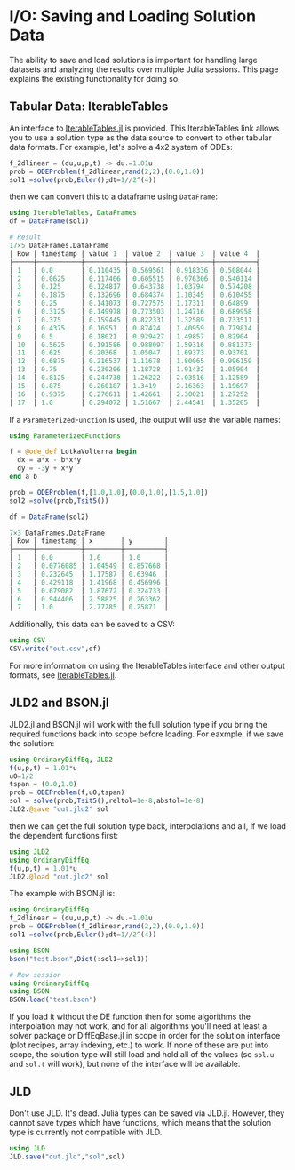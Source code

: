 # I/O: Saving and Loading Solution Data

The ability to save and load solutions is important for handling large datasets
and analyzing the results over multiple Julia sessions. This page explains the
existing functionality for doing so.

## Tabular Data: IterableTables

An interface to [IterableTables.jl](https://github.com/davidanthoff/IterableTables.jl)
is provided. This IterableTables link allows you to use a solution
type as the data source to convert to other tabular data formats. For example,
let's solve a 4x2 system of ODEs:

```julia
f_2dlinear = (du,u,p,t) -> du.=1.01u
prob = ODEProblem(f_2dlinear,rand(2,2),(0.0,1.0))
sol1 =solve(prob,Euler();dt=1//2^(4))
```

then we can convert this to a dataframe using `DataFrame`:

```julia
using IterableTables, DataFrames
df = DataFrame(sol1)

# Result
17×5 DataFrames.DataFrame
│ Row │ timestamp │ value 1  │ value 2  │ value 3  │ value 4  │
├─────┼───────────┼──────────┼──────────┼──────────┼──────────┤
│ 1   │ 0.0       │ 0.110435 │ 0.569561 │ 0.918336 │ 0.508044 │
│ 2   │ 0.0625    │ 0.117406 │ 0.605515 │ 0.976306 │ 0.540114 │
│ 3   │ 0.125     │ 0.124817 │ 0.643738 │ 1.03794  │ 0.574208 │
│ 4   │ 0.1875    │ 0.132696 │ 0.684374 │ 1.10345  │ 0.610455 │
│ 5   │ 0.25      │ 0.141073 │ 0.727575 │ 1.17311  │ 0.64899  │
│ 6   │ 0.3125    │ 0.149978 │ 0.773503 │ 1.24716  │ 0.689958 │
│ 7   │ 0.375     │ 0.159445 │ 0.822331 │ 1.32589  │ 0.733511 │
│ 8   │ 0.4375    │ 0.16951  │ 0.87424  │ 1.40959  │ 0.779814 │
│ 9   │ 0.5       │ 0.18021  │ 0.929427 │ 1.49857  │ 0.82904  │
│ 10  │ 0.5625    │ 0.191586 │ 0.988097 │ 1.59316  │ 0.881373 │
│ 11  │ 0.625     │ 0.20368  │ 1.05047  │ 1.69373  │ 0.93701  │
│ 12  │ 0.6875    │ 0.216537 │ 1.11678  │ 1.80065  │ 0.996159 │
│ 13  │ 0.75      │ 0.230206 │ 1.18728  │ 1.91432  │ 1.05904  │
│ 14  │ 0.8125    │ 0.244738 │ 1.26222  │ 2.03516  │ 1.12589  │
│ 15  │ 0.875     │ 0.260187 │ 1.3419   │ 2.16363  │ 1.19697  │
│ 16  │ 0.9375    │ 0.276611 │ 1.42661  │ 2.30021  │ 1.27252  │
│ 17  │ 1.0       │ 0.294072 │ 1.51667  │ 2.44541  │ 1.35285  │
```

If a `ParameterizedFunction` is used, the output will use the variable names:

```julia
using ParameterizedFunctions

f = @ode_def LotkaVolterra begin
  dx = a*x - b*x*y
  dy = -3y + x*y
end a b

prob = ODEProblem(f,[1.0,1.0],(0.0,1.0),[1.5,1.0])
sol2 =solve(prob,Tsit5())

df = DataFrame(sol2)

7×3 DataFrames.DataFrame
│ Row │ timestamp │ x       │ y        │
├─────┼───────────┼─────────┼──────────┤
│ 1   │ 0.0       │ 1.0     │ 1.0      │
│ 2   │ 0.0776085 │ 1.04549 │ 0.857668 │
│ 3   │ 0.232645  │ 1.17587 │ 0.63946  │
│ 4   │ 0.429118  │ 1.41968 │ 0.456996 │
│ 5   │ 0.679082  │ 1.87672 │ 0.324733 │
│ 6   │ 0.944406  │ 2.58825 │ 0.263362 │
│ 7   │ 1.0       │ 2.77285 │ 0.25871  │
```

Additionally, this data can be saved to a CSV:

```julia
using CSV
CSV.write("out.csv",df)
```

For more information on using the IterableTables interface and other output
formats, see [IterableTables.jl](https://github.com/davidanthoff/IterableTables.jl).

## JLD2 and BSON.jl

JLD2.jl and BSON.jl will work with the full solution type if you bring the required functions
back into scope before loading. For eaxmple, if we save the solution:

```julia
using OrdinaryDiffEq, JLD2
f(u,p,t) = 1.01*u
u0=1/2
tspan = (0.0,1.0)
prob = ODEProblem(f,u0,tspan)
sol = solve(prob,Tsit5(),reltol=1e-8,abstol=1e-8)
JLD2.@save "out.jld2" sol
```

then we can get the full solution type back, interpolations and all,
if we load the dependent functions first:

```julia
using JLD2
using OrdinaryDiffEq
f(u,p,t) = 1.01*u
JLD2.@load "out.jld2" sol
```

The example with BSON.jl is:

```julia
using OrdinaryDiffEq
f_2dlinear = (du,u,p,t) -> du.=1.01u
prob = ODEProblem(f_2dlinear,rand(2,2),(0.0,1.0))
sol1 =solve(prob,Euler();dt=1//2^(4))

using BSON
bson("test.bson",Dict(:sol1=>sol1))

# New session
using OrdinaryDiffEq
using BSON
BSON.load("test.bson")
```

If you load it without the DE function then for some algorithms the
interpolation may not work, and for all algorithms you'll need
at least a solver package or DiffEqBase.jl in scope in order for
the solution interface (plot recipes, array indexing, etc.) to
work. If none of these are put into scope, the solution type
will still load and hold all of the values (so `sol.u` and `sol.t`
will work), but none of the interface will be available.

## JLD

Don't use JLD. It's dead. Julia types can be saved via JLD.jl.
However, they cannot save types which have functions, which means that
the solution type is currently not compatible with JLD.

```julia
using JLD
JLD.save("out.jld","sol",sol)
```
